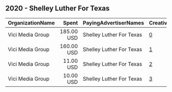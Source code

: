 ## 2020 - Shelley Luther For Texas 
|OrganizationName|Spent|PayingAdvertiserNames|CreativeUrls|Impressions|Genders|AgeBrackets|CountryCodes|BillingAddresses|CandidateBallotInformation|
|:---|---:|:---|:---|---:|:---|:---|:---|:---|:---|
|Vici Media Group|185.00 USD|Shelley Luther For Texas|[0](https://www.snap.com/political-ads/asset/667cf64145112ee78adb600afba8394b0bf6886ed85ee996c499f93f0ee6a6af?mediaType=mp4)|28,641||18+|united states|"816 Big Woods Rd,Longview,75605,US"|Shelley Luther for Texas|
|Vici Media Group|160.00 USD|Shelley Luther For Texas|[1](https://www.snap.com/political-ads/asset/69784057c0d380a09dc944d44bbcef0e4f10d55d3b59a4bb3d4853889b93c2b5?mediaType=mp4)|25,160||18+|united states|"816 Big Woods Rd,Longview,75605,US"|Shelley Luther for Texas|
|Vici Media Group|11.00 USD|Shelley Luther For Texas|[2](https://www.snap.com/political-ads/asset/130476ccea6206d8ca10160430efde69fda1f70fc234849f0b4d059d4c0d8ba4?mediaType=mp4)|2,581||18+|united states|"816 Big Woods Rd,Longview,75605,US"|Shelley Luther for Texas|
|Vici Media Group|10.00 USD|Shelley Luther For Texas|[3](https://www.snap.com/political-ads/asset/6ff496cb56f4d754f0d63c2d41b906005d4bc86fb1a606842827255e4378e5a9?mediaType=mp4)|2,358||18+|united states|"816 Big Woods Rd,Longview,75605,US"|Shelley Luther for Texas|
